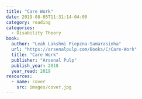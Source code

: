 ```yaml
---
title: "Care Work"
date: 2019-08-05T11:31:14-04:00
category: reading
categories:
  - Disability Theory
book:
  author: "Leah Lakshmi Piepzna-Samarasinha"
  url: "https://arsenalpulp.com/Books/C/Care-Work"
  title: "Care Work"
  publisher: "Arsenal Pulp"
  publish_year: 2018
  year_read: 2019
resources:
  - name: cover
    src: images/cover.jpg
---
```


